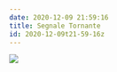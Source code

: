 ```yaml
---
date: 2020-12-09 21:59:16
title: Segnale Tornante 
id: 2020-12-09t21-59-16z
---
```


![](./images/tornante.png)
